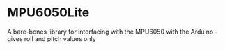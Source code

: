 # MPU6050Lite
A bare-bones library for interfacing with the MPU6050 with the Arduino - gives roll and pitch values only
